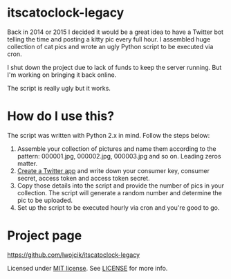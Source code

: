# itscatoclock-legacy

Back in 2014 or 2015 I decided it would be a great idea to have a Twitter bot telling the time and posting a kitty pic every full hour. I assembled huge collection of cat pics and wrote an ugly Python script to be executed via cron.

I shut down the project due to lack of funds to keep the server running. But I'm working on bringing it back online.

The script is really ugly but it works.

# How do I use this?

The script was written with Python 2.x in mind. Follow the steps below:

1. Assemble your collection of pictures and name them according to the pattern: 000001.jpg, 000002.jpg, 000003.jpg and so on. Leading zeros matter.
2. [Create a Twitter app](https://apps.twitter.com/) and write down your consumer key, consumer secret, access token and access token secret.
3. Copy those details into the script and provide the number of pics in your collection. The script will generate a random number and determine the pic to be uploaded.
4. Set up the script to be executed hourly via cron and you're good to go.

# Project page

https://github.com/lwojcik/itscatoclock-legacy

Licensed under [MIT license](https://bitbucket.org/lwojcik/itscatoclock-legacy/raw/HEAD/LICENSE). See [LICENSE](https://bitbucket.org/lwojcik/itscatoclock-legacy/raw/HEAD/LICENSE) for more info.
